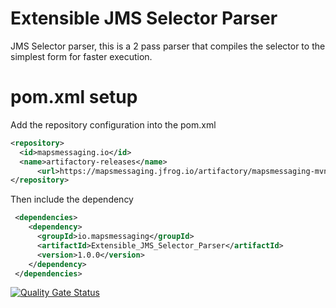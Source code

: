 # Extensible JMS Selector Parser
JMS Selector parser, this is a 2 pass parser that compiles the selector to the simplest form for faster execution.



# pom.xml setup

Add the repository configuration into the pom.xml
``` xml
<repository>
  <id>mapsmessaging.io</id>
  <name>artifactory-releases</name>
      <url>https://mapsmessaging.jfrog.io/artifactory/mapsmessaging-mvn-prod</url>
</repository>
```    

Then include the dependency
``` xml
 <dependencies>    
    <dependency>
      <groupId>io.mapsmessaging</groupId>
      <artifactId>Extensible_JMS_Selector_Parser</artifactId>
      <version>1.0.0</version>
    </dependency>
 </dependencies>    
```    
    



[![Quality Gate Status](https://sonarcloud.io/api/project_badges/measure?project=Maps-Messaging_jms_selector&metric=alert_status)](https://sonarcloud.io/dashboard?id=Maps-Messaging_jms_selector)
